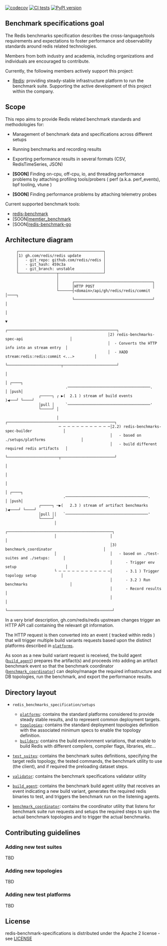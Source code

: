
[![codecov](https://codecov.io/gh/filipecosta90/redis-benchmarks-specification/branch/main/graph/badge.svg?token=GS64MV1H4W)](https://codecov.io/gh/filipecosta90/redis-benchmarks-specification)
[![CI tests](https://github.com/filipecosta90/redis-benchmarks-specification/actions/workflows/poetry-ci-test-lint.yml/badge.svg)](https://github.com/filipecosta90/redis-benchmarks-specification/actions/workflows/poetry-ci-test-lint.yml)
[![PyPI version](https://badge.fury.io/py/redis-benchmarks-specification.svg)](https://badge.fury.io/py/redis-benchmarks-specification)
## Benchmark specifications goal

The Redis benchmarks specification describes the cross-language/tools requirements and expectations to foster performance and observability standards around redis related technologies. 

Members from both industry and academia, including organizations and individuals are encouraged to contribute. 

Currently, the following members actively support this project:

- [Redis](https://redis.com/): providing steady-stable infrastructure platform to run the benchmark suite. Supporting the active development of this project within the company.


## Scope 

This repo aims to provide Redis related benchmark standards and methodologies for:

- Management of benchmark data and specifications across different setups

- Running benchmarks and recording results

- Exporting performance results in several formats (CSV, RedisTimeSeries, JSON)

- **[SOON]** Finding on-cpu, off-cpu, io, and threading performance problems by attaching profiling tools/probers ( perf (a.k.a. perf_events), bpf tooling, vtune )

- **[SOON]** Finding performance problems by attaching telemetry probes

Current supported benchmark tools:

- [redis-benchmark](https://github.com/redis/redis)
- [SOON][memtier_benchmark](https://github.com/RedisLabs/memtier_benchmark)
- [SOON][redis-benchmark-go](https://github.com/filipecosta90/redis-benchmark-go)

## Architecture diagram

```                                                                                    
     ┌──────────────────────────────────────┐                                                    
     │1) gh.com/redis/redis update          │                                                    
     │   - git_repo: github.com/redis/redis │                                                    
     │   - git_hash: 459c3a                 │                                                    
     │   - git_branch: unstable             │                                                    
     └─────────────────┬────────────────────┘                                                    
                       │                                                                         
                       │      ┌───────────────────────────────────┐                              
                       │      │HTTP POST                          │                              
                       └──────┤<domain>/api/gh/redis/redis/commit │────┐                         
                              └───────────────────────────────────┘    │                         
                                                                       │                         
                                                                       ▼                         
                                              ┌─────────────────────────────────────────────────┐
                                              │2) redis-benchmarks-spec-api                     │
                                              │  - Converts the HTTP info into an stream entry  │
                                              │  - XADD stream:redis:redis:commit <...>         │
                                              └────────────────────────┬────────────────────────┘
                                                                       │                         
                                                                       │ ┌────┐                  
                           .─────────────────────────────────────.     │ │push│                  
               ┌─────┐ ┌ ▶(  2.1 ) stream of build events         )◀───┘ └────┘                  
               │pull │     `─────────────────────────────────────'                               
               └─────┘ │                                                                         
                                                                                                 
                       │                       ┌────────────────────────────────────────────────┐
                        ─ ─ ─ ─ ─ ─ ─ ─ ─ ─ ─ ─│2.2) redis-benchmarks-spec-builder              │
                                               │   - based on ./setups/platforms                │
                                               │   - build different required redis artifacts   │
                                               └───────────────────────┬────────────────────────┘
                                                                       │                         
                                                                       │                         
                                                                       │                         
                                                                       │ ┌────┐                  
                          .─────────────────────────────────────.      │ │push│                  
               ┌─────┐ ─▶(   2.3 ) stream of artifact benchmarks )◀────┘ └────┘                  
               │pull ││   `─────────────────────────────────────'                                
               └─────┘                                                                           
                      │                                                                          
                                               ┌───────────────────────────────────────────────┐ 
                      │                        │                                               │ 
                                               │3) benchmark_coordinator                       │ 
                      │                        │   - based on ./test-suites and ./setups:      │ 
                                               │      - Trigger env setup                      │ 
                      └ ─ ─ ─ ─ ─ ─ ─ ─ ─ ─ ─ ─│      - 3.1 ) Trigger topology setup           │ 
                                               │      - 3.2 ) Run benchmarks                   │ 
                                               │      - Record results                         │ 
                                               │                                               │ 
                                               └───────────────────────────────────────────────┘ 
```                                              

In a very brief description, gh.com/redis/redis upstream changes trigger an HTTP API call containing the
relevant git information. 

The HTTP request is then converted into an event ( tracked within redis ) that will trigger multiple build variants requests based upon the distinct platforms described in [`platforms`](redis_benchmarks_specification/setups/platforms/). 

As soon as a new build variant request is received, the build agent ([`build_agent`](./build_agent/)) prepares the artifact(s) and proceeds into adding an artifact benchmark event so that the benchmark coordinator ([`benchmark_coordinator`](./benchmark_coordinator/))  can deploy/manage the required infrastructure and DB topologies, run the benchmark, and export the performance results.
## Directory layout

* `redis_benchmarks_specification/setups`
  * [`platforms`](redis_benchmarks_specification/setups/platforms/): contains the standard platforms considered to provide steady stable results, and to represent common deployment targets.
  * [`topologies`](redis_benchmarks_specification/setups/topologies/): contains the standard deployment topologies definition with the associated minimum specs to enable the topology definition.
  * [`builders`](redis_benchmarks_specification/setups/builders/): contains the build environment variations, that enable to build Redis with different compilers, compiler flags, libraries, etc...

* [`test_suites`](redis_benchmarks_specification/test-suites/): contains the benchmark suites definitions, specifying the target redis topology, the tested commands, the benchmark utility to use (the client), and if required the preloading dataset steps.
* [`validator`](./validator/): contains the benchmark specifications validator utility
* [`build_agent`](./build_agent/): contains the benchmark build agent utility that receives an event indicating a new build variant, generates the required redis binaries to test, and triggers the benchmark run on the listening agents.
* [`benchmark_coordinator`](./benchmark_coordinator/): contains the coordinator utility that listens for benchmark suite run requests and setups the required steps to spin the actual benchmark topologies and to trigger the actual benchmarks.


## Contributing guidelines

### Adding new test suites

TBD

### Adding new topologies

TBD

### Adding new test platforms

TBD

## License

redis-benchmark-specifications is distributed under the Apache 2 license - see [LICENSE](LICENSE)